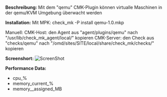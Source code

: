 **Beschreibung:**
Mit dem "qemu" CMK-Plugin können virtualle Maschinen in der qemu/KVM Umgebung überwacht werden

**Installation:**
Mit MPK:
check_mk -P install qemu-1.0.mkp

Manuell:
CMK-Host:   den Agent aus "agent/plugins/qemu" nach "/usr/lib/check_mk_agent/local/" kopieren
CMK-Server: den Check aus "checks/qemu" nach "/omd/sites/SITE/local/share/check_mk/checks/" kopieren

**Screenshort:**
![ScreenShot](https://github.com/christianbur/check_mk/blob/master/qemu_kvm/screenshort_qemu.png)

**Performance Data:**
  - cpu_%
  - memory_current_%
  - memory__assigned_MB 
